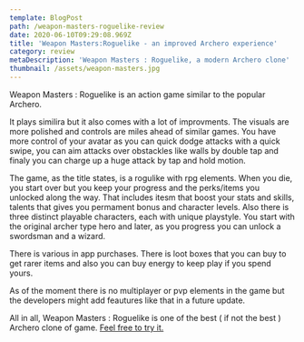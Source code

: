 ```yaml
---
template: BlogPost
path: /weapon-masters-roguelike-review
date: 2020-06-10T09:29:08.969Z
title: 'Weapon Masters:Roguelike - an improved Archero experience'
category: review
metaDescription: 'Weapon Masters : Roguelike, a modern Archero clone'
thumbnail: /assets/weapon-masters.jpg
---
```

Weapon Masters : Roguelike is an action game similar to the popular Archero. 

It plays similira but it also comes with a lot of improvments. The visuals are more polished and controls are miles ahead of similar games. You have more control of your avatar as you can quick dodge attacks with a quick swipe, you can aim attacks over obstackles like walls by double tap and finaly you can charge up a huge attack by tap and hold motion.

The game, as the title states, is a rogulike with rpg elements. When you die, you start over but you keep your progress and the perks/items you unlocked along the way. That includes itesm that boost your stats and skills, talents that gives you permament bonus and character levels. Also there is three distinct playable characters, each with unique playstyle. You start with the original archer type hero and later, as you progress you can unlock a swordsman and a wizard. 

There is various in app purchases. There is loot boxes that you can buy to get rarer items and also you can buy energy to keep play if you spend yours. 

As of the moment there is no multiplayer or pvp elements in the game but the developers might add feautures like that in a future update.   

All in all, Weapon Masters : Roguelike is one of the best ( if not the best ) Archero clone of game. [Feel free to try it.](https://play.google.com/store/apps/details?id=com.SuperCombo.WeaponMasters)
